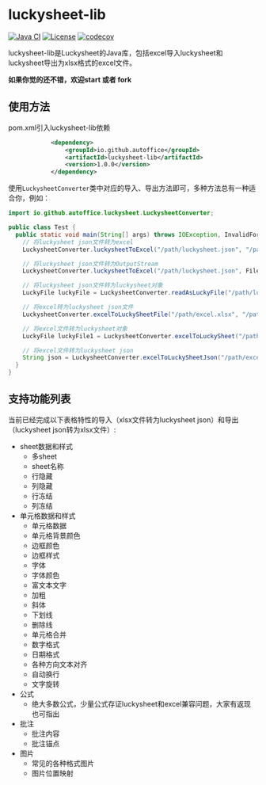 luckysheet-lib
======================
[![Java CI](https://github.com/autoffice/luckysheet-lib/actions/workflows/ci.yml/badge.svg)](https://github.com/autoffice/luckysheet-lib/actions/workflows/ci.yml)
[![License](http://img.shields.io/:license-apache-brightgreen.svg)](http://www.apache.org/licenses/LICENSE-2.0.html)
[![codecov](https://codecov.io/gh/autoffice/luckysheet-lib/graph/badge.svg?token=DP021D9LUG)](https://codecov.io/gh/autoffice/luckysheet-lib)

luckysheet-lib是Luckysheet的Java库，包括excel导入luckysheet和luckysheet导出为xlsx格式的excel文件。

**如果你觉的还不错，欢迎start 或者 fork**

## 使用方法
pom.xml引入luckysheet-lib依赖
```xml
            <dependency>
                <groupId>io.github.autoffice</groupId>
                <artifactId>luckysheet-lib</artifactId>
                <version>1.0.0</version>
            </dependency>
```

使用`LuckysheetConverter`类中对应的导入、导出方法即可，多种方法总有一种适合你，例如：
```java
import io.github.autoffice.luckysheet.LuckysheetConverter;

public class Test {
  public static void main(String[] args) throws IOException, InvalidFormatException {
    // 将luckysheet json文件转为excel
    LuckysheetConverter.luckysheetToExcel("/path/luckysheet.json", "/path/excel.xlsx");

    // 将luckysheet json文件转为OutputStream
    LuckysheetConverter.luckysheetToExcel("/path/luckysheet.json", Files.newOutputStream(Paths.get("/path/excel.xlsx")));

    // 将luckysheet json文件转为luckysheet对象
    LuckyFile luckyFile = LuckysheetConverter.readAsLuckyFile("/path/luckysheet.json");

    // 将excel转为luckysheet json文件
    LuckysheetConverter.excelToLuckySheetFile("/path/excel.xlsx", "/path/luckysheet.json");

    // 将excel文件转为luckysheet对象
    LuckyFile luckyFile1 = LuckysheetConverter.excelToLuckySheet("/path/excel.xlsx");

    // 将excel文件转为luckysheet json
    String json = LuckysheetConverter.excelToLuckySheetJson("/path/excel.xlsx");
  }
}
```

## 支持功能列表
当前已经完成以下表格特性的导入（xlsx文件转为luckysheet json）和导出（luckysheet json转为xlsx文件）:
- sheet数据和样式
  - 多sheet
  - sheet名称
  - 行隐藏
  - 列隐藏
  - 行冻结
  - 列冻结
- 单元格数据和样式
  - 单元格数据
  - 单元格背景颜色
  - 边框颜色
  - 边框样式
  - 字体
  - 字体颜色
  - 富文本文字
  - 加粗
  - 斜体
  - 下划线
  - 删除线
  - 单元格合并
  - 数字格式
  - 日期格式
  - 各种方向文本对齐
  - 自动换行
  - 文字旋转
- 公式
  -  绝大多数公式，少量公式存证luckysheet和excel兼容问题，大家有返现也可指出
- 批注
  - 批注内容
  - 批注锚点
- 图片
  - 常见的各种格式图片
  - 图片位置映射